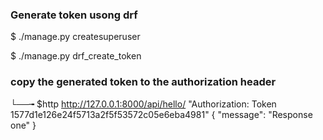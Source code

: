 ### Generate token usong drf
$ ./manage.py createsuperuser

$ ./manage.py drf_create_token  <user>

### copy the generated token to the authorization header

└──╼ $http http://127.0.0.1:8000/api/hello/ "Authorization: Token 1577d1e126e24f5713a2f5f53572c05e6eba4981"
{
    "message": "Response one"
}


